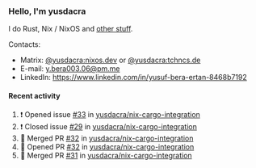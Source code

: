 ### Hello, I'm yusdacra

I do Rust, Nix / NixOS and [other stuff](https://yusdacra.gitlab.io/about).

Contacts:
- Matrix: [@yusdacra:nixos.dev](https://matrix.to/#/@yusdacra:nixos.dev) or [@yusdacra:tchncs.de](https://matrix.to/#/@yusdacra:tchncs.de)
- E-mail: y.bera003.06@pm.me
- LinkedIn: https://www.linkedin.com/in/yusuf-bera-ertan-8468b7192

#### Recent activity

<!--START_SECTION:activity-->
1. ❗️ Opened issue [#33](https://github.com/yusdacra/nix-cargo-integration/issues/33) in [yusdacra/nix-cargo-integration](https://github.com/yusdacra/nix-cargo-integration)
2. ❗️ Closed issue [#29](https://github.com/yusdacra/nix-cargo-integration/issues/29) in [yusdacra/nix-cargo-integration](https://github.com/yusdacra/nix-cargo-integration)
3. 🎉 Merged PR [#32](https://github.com/yusdacra/nix-cargo-integration/pull/32) in [yusdacra/nix-cargo-integration](https://github.com/yusdacra/nix-cargo-integration)
4. 💪 Opened PR [#32](https://github.com/yusdacra/nix-cargo-integration/pull/32) in [yusdacra/nix-cargo-integration](https://github.com/yusdacra/nix-cargo-integration)
5. 🎉 Merged PR [#31](https://github.com/yusdacra/nix-cargo-integration/pull/31) in [yusdacra/nix-cargo-integration](https://github.com/yusdacra/nix-cargo-integration)
<!--END_SECTION:activity-->
